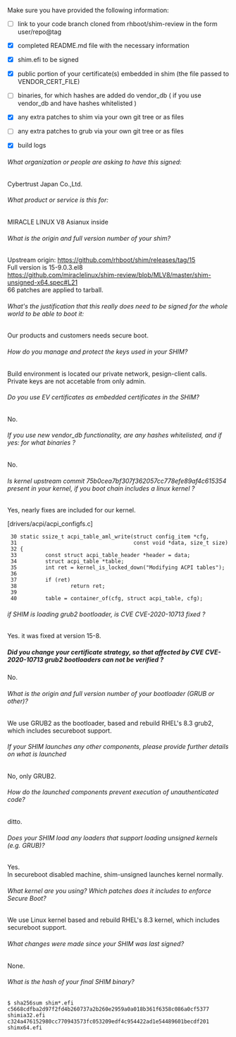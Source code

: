 Make sure you have provided the following information:

 - [ ] link to your code branch cloned from rhboot/shim-review in the form user/repo@tag
 - [x] completed README.md file with the necessary information
 - [x] shim.efi to be signed
 - [x] public portion of your certificate(s) embedded in shim (the file passed to VENDOR_CERT_FILE)
 - [ ] binaries, for which hashes are added do vendor_db ( if you use vendor_db and have hashes whitelisted )
 - [x] any extra patches to shim via your own git tree or as files
 - [ ] any extra patches to grub via your own git tree or as files
 - [x] build logs


###### What organization or people are asking to have this signed:
Cybertrust Japan Co.,Ltd.  

###### What product or service is this for:
MIRACLE LINUX V8 Asianux inside  

###### What is the origin and full version number of your shim?
Upstream origin: https://github.com/rhboot/shim/releases/tag/15  
Full version is 15-9.0.3.el8  
https://github.com/miraclelinux/shim-review/blob/MLV8/master/shim-unsigned-x64.spec#L21  
66 patches are applied to tarball.  

###### What's the justification that this really does need to be signed for the whole world to be able to boot it:
Our products and customers needs secure boot.  

###### How do you manage and protect the keys used in your SHIM?
Build environment is located our private network, pesign-client calls.  
Private keys are not accetable from only admin.  

###### Do you use EV certificates as embedded certificates in the SHIM?
No.  

###### If you use new vendor_db functionality, are any hashes whitelisted, and if yes: for what binaries ?
No.  

###### Is kernel upstream commit 75b0cea7bf307f362057cc778efe89af4c615354 present in your kernel, if you boot chain includes a linux kernel ?
Yes, nearly fixes are included for our kernel.  

[drivers/acpi/acpi_configfs.c]
```
 30 static ssize_t acpi_table_aml_write(struct config_item *cfg,
 31                                     const void *data, size_t size)
 32 {
 33         const struct acpi_table_header *header = data;
 34         struct acpi_table *table;
 35         int ret = kernel_is_locked_down("Modifying ACPI tables");
 36
 37         if (ret)
 38                 return ret;
 39
 40         table = container_of(cfg, struct acpi_table, cfg);
```

###### if SHIM is loading grub2 bootloader, is CVE CVE-2020-10713 fixed ?
Yes. it was fixed at version 15-8.  

##### Did you change your certificate strategy, so that affected by CVE CVE-2020-10713 grub2 bootloaders can not be verified ?
No.  

###### What is the origin and full version number of your bootloader (GRUB or other)?
We use GRUB2 as the bootloader, based and rebuild RHEL's 8.3 grub2, which includes secureboot support.  

###### If your SHIM launches any other components, please provide further details on what is launched
No, only GRUB2.  

###### How do the launched components prevent execution of unauthenticated code?
ditto.  

###### Does your SHIM load any loaders that support loading unsigned kernels (e.g. GRUB)?
Yes.  
In secureboot disabled machine, shim-unsigned launches kernel normally.  

###### What kernel are you using? Which patches does it includes to enforce Secure Boot?
We use Linux kernel based and rebuild RHEL's 8.3 kernel, which includes secureboot support.  

###### What changes were made since your SHIM was last signed?
None.  

###### What is the hash of your final SHIM binary?
```
$ sha256sum shim*.efi
c5668cdfba2d97f2fd4b260737a2b260e2959a0a018b361f6358c086a0cf5377  shimia32.efi
c324a476152980cc770943573fc053209edf4c954422ad1e54489601becdf201  shimx64.efi
```
